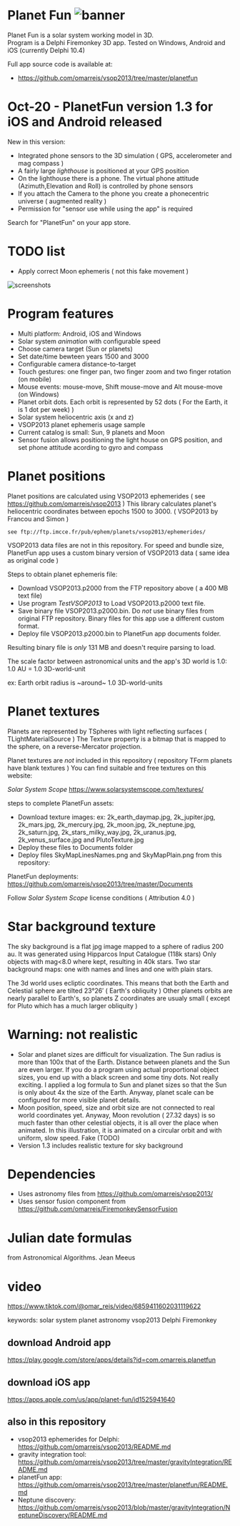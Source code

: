 # Planet Fun      ![banner](bannerPlanetFun.png)

Planet Fun is a solar system working model in 3D.  
Program is a Delphi Firemonkey 3D app. 
Tested on Windows, Android and iOS (currently Delphi 10.4)

Full app source code is available at:

* https://github.com/omarreis/vsop2013/tree/master/planetfun

# Oct-20 - PlanetFun version 1.3 for iOS and Android released
New in this version:
* Integrated phone sensors to the 3D simulation ( GPS, accelerometer and mag compass )
* A fairly large *lighthouse* is positioned at your GPS position
* On the lighthouse there is a phone. The virtual phone attitude (Azimuth,Elevation and Roll) is controlled by phone sensors 
* If you attach the Camera to the phone you create a phonecentric universe ( augmented reality ) 
* Permission for "sensor use while using the app" is required

Search for "PlanetFun" on your app store.

# TODO list
* Apply correct Moon ephemeris ( not this fake movement ) 

![screenshots](screenshotsPlanetFun.png)

# Program features
* Multi platform: Android, iOS and Windows
* Solar system *animation* with configurable speed
* Choose camera target (Sun or planets)
* Set date/time bewteen years 1500 and 3000
* Configurable camera distance-to-target
* Touch gestures: one finger pan, two finger zoom and two finger rotation (on mobile)
* Mouse events: mouse-move, Shift mouse-move and Alt mouse-move (on Windows)
* Planet orbit dots. Each orbit is represented by 52 dots ( For the Earth, it is 1 dot per week) )
* Solar system heliocentric axis (x and z)
* VSOP2013 planet ephemeris usage sample
* Current catalog is small: Sun, 9 planets and Moon
* Sensor fusion allows positioning the light house on GPS position, and set phone attitude acording to gyro and compass

# Planet positions

Planet positions are calculated using VSOP2013 ephemerides ( see https://github.com/omarreis/vsop2013 ) 
This library calculates planet's heliocentric coordinates between epochs 1500 to 3000.
( VSOP2013 by Francou and Simon )

    see ftp://ftp.imcce.fr/pub/ephem/planets/vsop2013/ephemerides/

VSOP2013 data files are not in this repository. 
For speed and bundle size, PlanetFun app uses a custom binary version of VSOP2013 data ( same idea as original code )

Steps to obtain planet ephemeris file:

* Download VSOP2013.p2000 from the FTP repository above ( a 400 MB text file) 
* Use program *TestVSOP2013* to Load VSOP2013.p2000 text file.
* Save binary file VSOP2013.p2000.bin.   Do *not* use binary files from original FTP repository.  Binary files for this app use a different custom format.
* Deploy file VSOP2013.p2000.bin to PlanetFun app documents folder. 

Resulting binary file is *only* 131 MB and doesn't require parsing to load. 

The scale factor between astronomical units and the app's 3D world is 1.0:     
     1.0 AU = 1.0 3D-world-unit  
    
ex: Earth orbit radius is ~around~ 1.0 3D-world-units

# Planet textures

Planets are represented by TSpheres with light reflecting surfaces ( TLightMaterialSource )
The Texture property is a bitmap that is mapped to the sphere, on a reverse-Mercator projection.  

Planet textures are *not* included in this repository ( repository TForm planets have blank textures )
You can find suitable and free textures on this website:

*Solar System Scope*   https://www.solarsystemscope.com/textures/  

steps to complete PlanetFun assets:

* Download texture images: ex: 2k_earth_daymap.jpg, 2k_jupiter.jpg, 2k_mars.jpg, 2k_mercury.jpg, 2k_moon.jpg, 2k_neptune.jpg, 2k_saturn.jpg, 2k_stars_milky_way.jpg, 2k_uranus.jpg, 2k_venus_surface.jpg and PlutoTexture.jpg
* Deploy these files to Documents folder 
* Deploy files SkyMapLinesNames.png and SkyMapPlain.png from this repository:

PlanetFun deployments: https://github.com/omarreis/vsop2013/tree/master/Documents

Follow *Solar System Scope* license conditions ( Attribution 4.0 )

# Star background texture
The sky background is a flat jpg image mapped to a sphere of radius 200 au.
It was generated using Hipparcos Input Catalogue (118k stars)
Only objects with mag<8.0 where kept, resulting in 40k stars.
Two star background maps: one with names and lines and one with plain stars.

The 3d world uses ecliptic coordinates. This means that both the Earth and Celestial sphere are tilted 23°26′ ( Earth's obliquity )
Other planets orbits are nearly parallel to Earth's, so planets Z coordinates are usualy small ( except for Pluto which has a much larger obliquity ) 

# Warning: not realistic
* Solar and planet sizes are difficult for visualization. The Sun radius is more than 100x that of the Earth. Distance between planets and the Sun are even larger. If you do a program using actual proportional object sizes, you end up with a black screen and some tiny dots. Not really exciting.   I applied a log formula to Sun and planet sizes so that the Sun is only about 4x the size of the Earth. Anyway, planet scale can be configured for more visible planet details.
* Moon position, speed, size and orbit size are not connected to real world coordinates yet. Anyway, Moon revolution ( 27.32 days) is so much faster than other celestial objects, it is all over the place when animated. In this illustration, it is animated on a circular orbit and with uniform, slow speed. Fake (TODO)
* Version 1.3 includes realistic texture for sky background 

# Dependencies
*  Uses astronomy files from https://github.com/omarreis/vsop2013/
*  Uses sensor fusion component from https://github.com/omarreis/FiremonkeySensorFusion

# Julian date formulas
from Astronomical Algorithms. Jean Meeus

# video
https://www.tiktok.com/@omar_reis/video/6859411602031119622

keywords: solar system planet astronomy vsop2013 Delphi Firemonkey

## download Android app
https://play.google.com/store/apps/details?id=com.omarreis.planetfun

## download iOS app
https://apps.apple.com/us/app/planet-fun/id1525941640

## also in this repository
* vsop2013 ephemerides for Delphi: https://github.com/omarreis/vsop2013/README.md
* gravity integration tool: https://github.com/omarreis/vsop2013/tree/master/gravityIntegration/README.md
* planetFun app: https://github.com/omarreis/vsop2013/tree/master/planetfun/README.md
* Neptune discovery: https://github.com/omarreis/vsop2013/blob/master/gravityIntegration/NeptuneDiscovery/README.md

